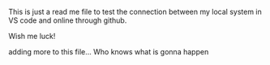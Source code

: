 This is just a read me file to test the connection between my local system in VS code and online through github.

Wish me luck!

adding more to this file... Who knows what is gonna happen
